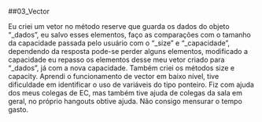 ##03_Vector

Eu criei um vetor no método reserve que guarda os dados do objeto “_dados”,
eu salvo esses elementos, faço as comparações com o tamanho da capacidade passada pelo usuário com o “_size” e “_capacidade”, dependendo da resposta pode-se perder alguns elementos,
modificado a capacidade eu repasso os elementos desse meu vetor criado para “_dados”,
já com a nova capacidade. Também criei os métodos size e capacity. Aprendi o funcionamento de vector em baixo nível, tive dificuldade em identificar o uso de variáveis do tipo ponteiro.
Fiz com ajuda dos meus colegas de EC, mas também tive ajuda de colegas da sala em geral, 
no próprio hangouts obtive ajuda. Não consigo mensurar o tempo gasto.
